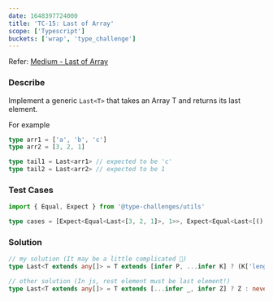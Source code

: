 ```yaml
---
date: 1648397724000
title: 'TC-15: Last of Array'
scope: ['Typescript']
buckets: ['wrap', 'type_challenge']
---
```


Refer: [Medium - Last of Array](https://github.com/type-challenges/type-challenges/blob/master/questions/15-medium-last/README.md)

### Describe

Implement a generic `Last<T>` that takes an Array T and returns its last element.

For example

```typescript
type arr1 = ['a', 'b', 'c']
type arr2 = [3, 2, 1]

type tail1 = Last<arr1> // expected to be 'c'
type tail2 = Last<arr2> // expected to be 1
```

### Test Cases

```typescript
import { Equal, Expect } from '@type-challenges/utils'

type cases = [Expect<Equal<Last<[3, 2, 1]>, 1>>, Expect<Equal<Last<[() => 123, { a: string }]>, { a: string }>>]
```

### Solution

```typescript
// my solution (It may be a little complicated 🤣)
type Last<T extends any[]> = T extends [infer P, ...infer K] ? (K['length'] extends 1 ? K[0] : K['length'] extends 0 ? P : Last<K>) : never

// other solution (In js, rest element must be last element!)
type Last<T extends any[]> = T extends [...infer _, infer Z] ? Z : never
```

